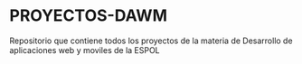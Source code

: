 # PROYECTOS-DAWM
Repositorio que contiene todos los proyectos de la materia de Desarrollo de aplicaciones web y moviles de la ESPOL
